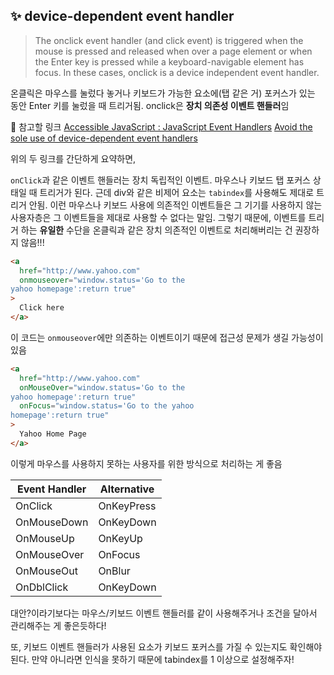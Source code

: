 ## ✨ device-dependent event handler

> The onclick event handler (and click event) is triggered when the mouse is pressed and released when over a page element or when the Enter key is pressed while a keyboard-navigable element has focus. In these cases, onclick is a device independent event handler.

온클릭은 마우스를 눌렀다 놓거나 키보드가 가능한 요소에(탭 같은 거) 포커스가 있는 동안 Enter 키를 눌렀을 때 트리거됨. onclick은 **장치 의존성 이벤트 핸들러**임

📌 참고할 링크
[Accessible JavaScript : JavaScript Event Handlers](https://webaim.org/techniques/javascript/eventhandlers#onclick)
[Avoid the sole use of device-dependent event handlers](https://amp.levelaccess.net/public/standards/view_best_practice.php?violation_id=359)

위의 두 링크를 간단하게 요약하면,

`onClick`과 같은 이벤트 핸들러는 장치 독립적인 이벤트. 마우스나 키보드 탭 포커스 상태일 때 트리거가 된다. 근데 div와 같은 비제어 요소는 `tabindex`를 사용해도 제대로 트리거 안됨. 이런 마우스나 키보드 사용에 의존적인 이벤트들은 그 기기를 사용하지 않는 사용자층은 그 이벤트들을 제대로 사용할 수 없다는 말임. 그렇기 때문에, 이벤트를 트리거 하는 **유일한** 수단을 온클릭과 같은 장치 의존적인 이벤트로 처리해버리는 건 권장하지 않음!!!

```html
<a
  href="http://www.yahoo.com"
  onmouseover="window.status='Go to the
yahoo homepage':return true"
>
  Click here
</a>
```

이 코드는 `onmouseover`에만 의존하는 이벤트이기 때문에 접근성 문제가 생길 가능성이 있음

```html
<a
  href="http://www.yahoo.com"
  onMouseOver="window.status='Go to the
yahoo homepage':return true"
  onFocus="window.status='Go to the yahoo
homepage':return true"
>
  Yahoo Home Page
</a>
```

이렇게 마우스를 사용하지 못하는 사용자를 위한 방식으로 처리하는 게 좋음

| Event Handler | Alternative |
| ------------- | ----------- |
| OnClick       | OnKeyPress  |
| OnMouseDown   | OnKeyDown   |
| OnMouseUp     | OnKeyUp     |
| OnMouseOver   | OnFocus     |
| OnMouseOut    | OnBlur      |
| OnDblClick    | OnKeyDown   |

대안?이라기보다는 마우스/키보드 이벤트 핸들러를 같이 사용해주거나 조건을 달아서 관리해주는 게 좋은듯하다!

또, 키보드 이벤트 핸들러가 사용된 요소가 키보드 포커스를 가질 수 있는지도 확인해야 된다. 만약 아니라면 인식을 못하기 때문에 tabindex를 1 이상으로 설정해주자!
